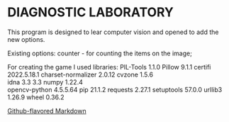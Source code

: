 # DIAGNOSTIC LABORATORY 
This program is designed to lear computer vision and opened to add the new options. 

Existing options:
counter - for counting the items on the image; 

For creating the game I used libraries: 
PIL-Tools	        1.1.0
Pillow	            9.1.1
certifi	            2022.5.18.1
charset-normalizer	2.0.12
cvzone	            1.5.6	
idna	            3.3	3.3
numpy	            1.22.4	
opencv-python	    4.5.5.64
pip	                21.1.2
requests	        2.27.1
setuptools	        57.0.0
urllib3	            1.26.9
wheel	            0.36.2

[Github-flavored Markdown](https://github.com/MikhailP39/diagnostic_lab.git)